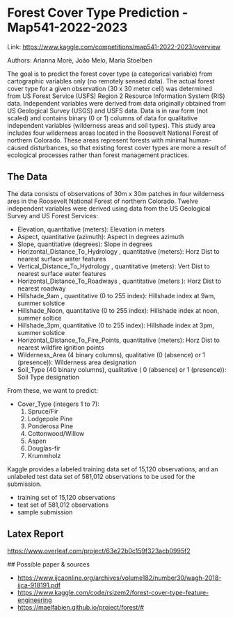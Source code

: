 # Forest Cover Type Prediction - Map541-2022-2023

Link: https://www.kaggle.com/competitions/map541-2022-2023/overview

Authors: Arianna Morè, João Melo, Maria Stoelben

The goal is to predict the forest cover type (a categorical variable) from cartographic variables only (no remotely sensed data). The actual forest cover type for a given observation (30 x 30 meter cell) was determined from US Forest Service (USFS) Region 2 Resource Information System (RIS) data. Independent variables were derived from data originally obtained from US Geological Survey (USGS) and USFS data. Data is in raw form (not scaled) and contains binary (0 or 1) columns of data for qualitative independent variables (wilderness areas and soil types). 
This study area includes four wilderness areas located in the Roosevelt National Forest of northern Colorado. These areas represent forests with minimal human-caused disturbances, so that existing forest cover types are more a result of ecological processes rather than forest management practices.

## The Data
The data consists of observations of 30m x 30m patches in four wilderness ares in the Roosevelt National Forest of northern Colorado. Twelve independent variables were derived using data from the US Geological Survey and US Forest Services:
* Elevation, quantitative (meters): Elevation in meters
* Aspect, quantitative (azimuth): Aspect in degrees azimuth
* Slope, quantitative (degrees): Slope in degrees
* Horizontal_Distance_To_Hydrology , quantitative (meters): Horz Dist to nearest surface water features
* Vertical_Distance_To_Hydrology , quantitative (meters): Vert Dist to nearest surface water features
* Horizontal_Distance_To_Roadways , quantitative (meters ): Horz Dist to nearest roadway
* Hillshade_9am , quantitative (0 to 255 index): Hillshade index at 9am, summer solstice
* Hillshade_Noon, quantitative (0 to 255 index): Hillshade index at noon, summer soltice
* Hillshade_3pm, quantitative (0 to 255 index): Hillshade index at 3pm, summer solstice
* Horizontal_Distance_To_Fire_Points, quantitative (meters): Horz Dist to nearest wildfire ignition points
* Wilderness_Area (4 binary columns), qualitative (0 (absence) or 1 (presence)): Wilderness area designation
* Soil_Type (40 binary columns), qualitative ( 0 (absence) or 1 (presence)): Soil Type designation

From these, we want to predict:
* Cover_Type (integers 1 to 7):
    1.  Spruce/Fir
    2.  Lodgepole Pine
    3.  Ponderosa Pine
    4.  Cottonwood/Willow
    5.  Aspen
    6.  Douglas-fir
    7.  Krummholz

Kaggle provides a labeled training data set of 15,120 observations, and an unlabeled test data set of 581,012 observations to be used for the submission.

* training set of 15,120 observations
* test set of 581,012 observations
* sample submission

## Latex Report
https://www.overleaf.com/project/63e22b0c159f323acb0995f2

## Possible paper & sources
- https://www.ijcaonline.org/archives/volume182/number30/wagh-2018-ijca-918191.pdf
- https://www.kaggle.com/code/rsizem2/forest-cover-type-feature-engineering
- https://maelfabien.github.io/project/forest/#
